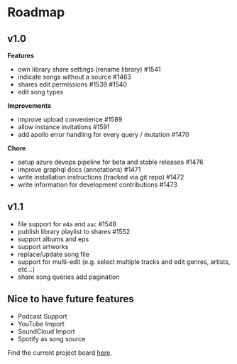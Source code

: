 # Roadmap

## v1.0

**Features**
* own library share settings (rename library) #1541
* indicate songs without a source #1463
* shares edit permissions #1539 #1540
* edit song types

**Improvements**
* improve upload convenience #1589
* allow instance invitations #1591
* add apollo error handling for every query / mutation #1470

**Chore**
* setup azure devops pipeline for beta and stable releases #1476
* improve graphql docs (annotations) #1471
* write installation instructions (tracked via git repo) #1472
* write information for development contributions #1473
 

## v1.1
* file support for `m4a` and `aac` #1548
* publish library playlist to shares #1552
* support albums and eps
* support artworks
* replace/update song file
* support for multi-edit (e.g. select multiple tracks and edit genres, artists, etc...)
* share song queries add pagination

## Nice to have future features
* Podcast Support
* YouTube Import
* SoundCloud Import
* Spotify as song source

Find the current project board [here](https://github.com/yss14/musicshare/projects).